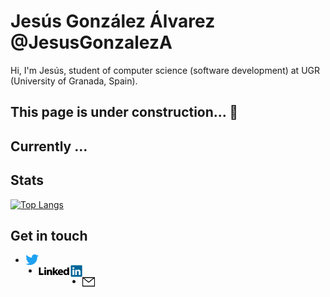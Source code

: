 # Jesús González Álvarez @JesusGonzalezA 
Hi, I'm Jesús, student of computer science (software development) at UGR (University of Granada, Spain).
 
  ## This page is under construction... :construction:
## Currently ... 

<h2>Stats</h2>

[![Top Langs](https://github-readme-stats.vercel.app/api/top-langs/?username=JesusGonzalezA&layout=compact)](https://github.com/anuraghazra/github-readme-stats)

## Get in touch 
<ul>
    <li>
        <a href="https://twitter.com/JesusGonADev">
          <img align="left" alt="JesusGonzalezA | Twitter" width="21px" src="https://raw.githubusercontent.com/JesusGonzalezA/JesusGonzalezA/master/assets/twitter-logo.png" />
        </a>
    </li>
    <li>
        <a href="https://www.linkedin.com/in/jesusgonzalezalvarez">
          <img align="left" alt="JesusGonzalezA | LinkedIn" width="70px" src="https://raw.githubusercontent.com/JesusGonzalezA/JesusGonzalezA/master/assets/linkedin-logo.png" />
        </a>
    </li>
    <li>
    	<a href="mailto:jesusgranada99@gmail.com?Subject=Hola%20Jesús!">
       	 <img align="left" alt="Mail" width="20px" src="https://raw.githubusercontent.com/JesusGonzalezA/JesusGonzalezA/master/assets/mail-icon.png" />
    	</a>
    </li>
</ul>
